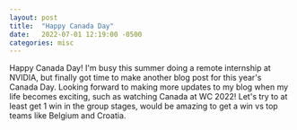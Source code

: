 ```yaml
---
layout: post
title:  "Happy Canada Day"
date:   2022-07-01 12:19:00 -0500
categories: misc
---
```


Happy Canada Day! I'm busy this summer doing a remote internship at NVIDIA, but finally got time to make another blog post for this year's Canada Day. Looking forward to making more updates to my blog when my life becomes exciting, such as watching Canada at WC 2022! Let's try to at least get 1 win in the group stages, would be amazing to get a win vs top teams like Belgium and Croatia. 
